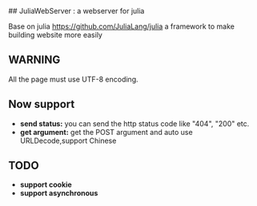 <a name="JuliaWebServer : a webserver for julia"/>
## JuliaWebServer : a webserver for julia

Base on julia <https://github.com/JuliaLang/julia>
a framework to make building website more easily 

## WARNING
All the page must use UTF-8 encoding.

## Now support
- **send status:** you can send the http status code like "404", "200" etc.
- **get argument:** get the POST argument and auto use URLDecode,support Chinese

## TODO

- **support cookie**
- **support asynchronous**
